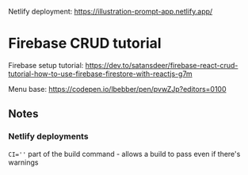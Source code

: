 Netlify deployment:
https://illustration-prompt-app.netlify.app/


# Firebase CRUD tutorial

Firebase setup tutorial: https://dev.to/satansdeer/firebase-react-crud-tutorial-how-to-use-firebase-firestore-with-reactjs-g7m

Menu base: https://codepen.io/lbebber/pen/pvwZJp?editors=0100

## Notes

### Netlify deployments

`CI=''` part of the build command - allows a build to pass even if there's warnings
